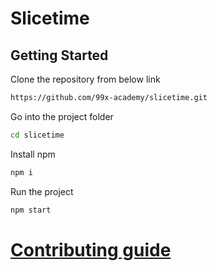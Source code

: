 # Slicetime

## Getting Started
Clone the repository from below link
```sh
https://github.com/99x-academy/slicetime.git
```
Go into the project folder
```sh
cd slicetime
```
Install npm
```sh
npm i
```
Run the project
```sh
npm start
```

# [Contributing guide](https://github.com/99x-academy/slicetime/blob/main/CONTRIBUTION.md)

